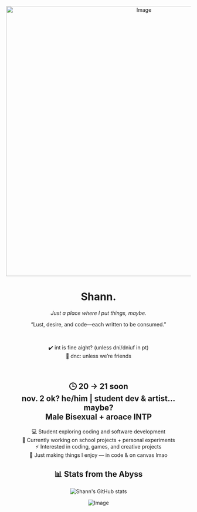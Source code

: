 <div align="center">
 
<img width="736" height="736" alt="Image" src="https://github.com/user-attachments/assets/98acf5b5-be73-4632-b81e-39e15c5244fd" />


# Shann. 

*Just a place where I put things, maybe.*  

“Lust, desire, and code—each written to be consumed.”

&nbsp;  

✔️ int is fine aight? (unless dni/dniuf in pt)  
🚫 dnc: unless we’re friends  

&nbsp;  

🕒 20 → 21 soon  
nov. 2 ok?
he/him | student dev & artist... maybe?  
Male
Bisexual + aroace
INTP
---

💻 Student exploring coding and software development  
🚀 Currently working on school projects + personal experiments  
⚡ Interested in coding, games, and creative projects  
🌙 Just making things I enjoy — in code & on canvas lmao  

## 📊 Stats from the Abyss  
![Shann's GitHub stats](https://github-readme-stats.vercel.app/api?username=YOURUSERNAME&show_icons=true&theme=tokyonight)  

![Image](https://github.com/user-attachments/assets/3bd229fc-ce04-4273-a2a4-68db3c04a289)

</div>
